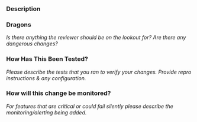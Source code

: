 ### Description

### Dragons

*Is there anything the reviewer should be on the lookout for? Are there any dangerous changes?*

### How Has This Been Tested?

*Please describe the tests that you ran to verify your changes. Provide repro instructions & any configuration.*

### How will this change be monitored?

*For features that are critical or could fail silently please describe the monitoring/alerting being added.*
